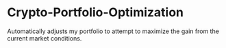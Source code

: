 # Crypto-Portfolio-Optimization
Automatically adjusts my portfolio to attempt to maximize the gain from the current market conditions.

